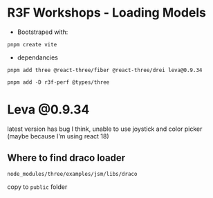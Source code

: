 # R3F Workshops - Loading Models

- Bootstraped with:

```
pnpm create vite
```

- dependancies

```
pnpm add three @react-three/fiber @react-three/drei leva@0.9.34
```

```
pnpm add -D r3f-perf @types/three
```

# Leva @0.9.34

latest version has bug I think, unable to use joystick and color picker (maybe because I'm using react 18)

## Where to find draco loader

`node_modules/three/examples/jsm/libs/draco`

copy to `public` folder
